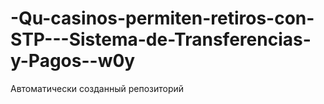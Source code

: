 # -Qu-casinos-permiten-retiros-con-STP---Sistema-de-Transferencias-y-Pagos--w0y
Автоматически созданный репозиторий
